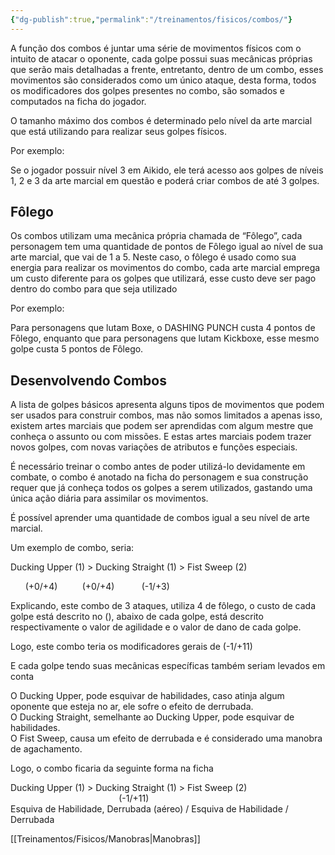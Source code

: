 ```yaml
---
{"dg-publish":true,"permalink":"/treinamentos/fisicos/combos/"}
---
```


A função dos combos é juntar uma série de movimentos físicos com o intuito de atacar o oponente, cada golpe possui suas mecânicas próprias que serão mais detalhadas a frente, entretanto, dentro de um combo, esses movimentos são considerados como um único ataque, desta forma, todos os modificadores dos golpes presentes no combo, são somados e computados na ficha do jogador.

O tamanho máximo dos combos é determinado pelo nível da arte marcial que está utilizando para realizar seus golpes físicos.

  

Por exemplo:  
  
Se o jogador possuir nível 3 em Aikido, ele terá acesso aos golpes de níveis 1, 2 e 3 da arte marcial em questão e poderá criar combos de até 3 golpes.

## Fôlego

Os combos utilizam uma mecânica própria chamada de “Fôlego”, cada personagem tem uma quantidade de pontos de Fôlego igual ao nível de sua arte marcial, que vai de 1 a 5. Neste caso, o fôlego é usado como sua energia para realizar os movimentos do combo, cada arte marcial emprega um custo diferente para os golpes que utilizará, esse custo deve ser pago dentro do combo para que seja utilizado  
  
Por exemplo:  
  
Para personagens que lutam Boxe, o DASHING PUNCH custa 4 pontos de Fôlego, enquanto que para personagens que lutam Kickboxe, esse mesmo golpe custa 5 pontos de Fôlego.

## Desenvolvendo Combos

A lista de golpes básicos apresenta alguns tipos de movimentos que podem ser usados para construir combos, mas não somos limitados a apenas isso, existem artes marciais que podem ser aprendidas com algum mestre que conheça o assunto ou com missões. E estas artes marciais podem trazer novos golpes, com novas variações de atributos e funções especiais.

  

É necessário treinar o combo antes de poder utilizá-lo devidamente em combate, o combo é anotado na ficha do personagem e sua construção requer que já conheça todos os golpes a serem utilizados, gastando uma única ação diária para assimilar os movimentos.  
  
É possível aprender uma quantidade de combos igual a seu nível de arte marcial.

  

Um exemplo de combo, seria:  
  
Ducking Upper (1) > Ducking Straight (1) > Fist Sweep (2)

       (+0/+4)            (+0/+4)           (-1/+3)
  
Explicando, este combo de 3 ataques, utiliza 4 de fôlego, o custo de cada golpe está descrito no (), abaixo de cada golpe, está descrito respectivamente o valor de agilidade e o valor de dano de cada golpe.  
  
Logo, este combo teria os modificadores gerais de (-1/+11)

E cada golpe tendo suas mecânicas específicas também seriam levados em conta

  

O Ducking Upper, pode esquivar de habilidades, caso atinja algum oponente que esteja no ar, ele sofre o efeito de derrubada.  
O Ducking Straight, semelhante ao Ducking Upper, pode esquivar de habilidades.  
O Fist Sweep, causa um efeito de derrubada e é considerado uma manobra de agachamento.

  
Logo, o combo ficaria da seguinte forma na ficha  
  
Ducking Upper (1) > Ducking Straight (1) > Fist Sweep (2)  
                                            (-1/+11)  
Esquiva de Habilidade, Derrubada (aéreo) / Esquiva de Habilidade / Derrubada

[[Treinamentos/Fisicos/Manobras\|Manobras]]